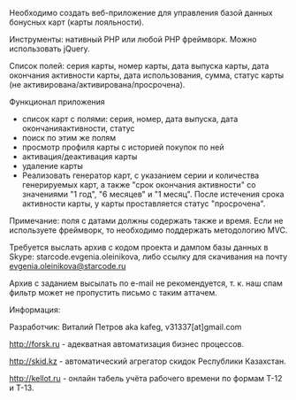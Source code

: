 Необходимо создать веб-приложение для управления базой данных бонусных карт (карты лояльности).

Инструменты: нативный PHP или любой PHP фреймворк. Можно использовать jQuery.

Список полей: серия карты, номер карты, дата выпуска карты, дата окончания активности карты, дата использования, сумма, статус карты (не активирована/активирована/просрочена).

Функционал приложения
- список карт с полями: серия, номер, дата выпуска, дата окончанияактивности, статус
- поиск по этим же полям
- просмотр профиля карты с историей покупок по ней
- активация/деактивация карты
- удаление карты
- Реализовать генератор карт, с указанием серии и количества генерируемых карт, а также "срок окончания активности" со значениями "1 год", "6 месяцев" и "1 месяц".
После истечения срока активности карты, у карты проставляется статус "просрочена".

Примечание: поля с датами должны содержать также и время.
Если не используете фреймворк, то необходимо поддержать методологию MVC.

Требуется выслать архив с кодом проекта и дампом базы данных в Skype:
starcode.evgenia.oleinikova, либо ссылку для скачивания на почту evgenia.oleinikova@starcode.ru

Архив с заданием высылать по e-mail не рекомендуется, т. к. наш спам фильтр может не пропустить письмо с таким аттачем.

Информация:

Разработчик: Виталий Петров aka kafeg, v31337[at]gmail.com

http://forsk.ru - адекватная автоматизация бизнес процессов.

http://skid.kz - автоматический агрегатор скидок Республики Казахстан.

http://kellot.ru - онлайн табель учёта рабочего времени по формам Т-12 и Т-13.

